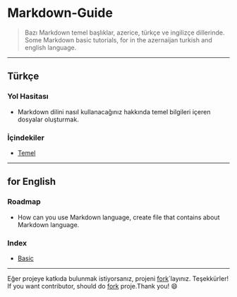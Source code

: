 Markdown-Guide
==============
> Bazı Markdown temel başlıklar, azerice, türkçe ve ingilizçe dillerinde.
> Some Markdown basic tutorials, for in the azernaijan turkish and english language.

--------------

## Türkçe


### Yol Hasitası

* Markdown dilini nasıl kullanacağınız hakkında temel bilgileri içeren dosyalar oluşturmak.


### İçindekiler

* [Temel](https://github.com/smehemmed/Markdown-Guide/blob/master/doc/tr/Temel.md)


---------------

## for English


### Roadmap

* How can you use Markdown language, create file that contains about Markdown language.

### Index
* [Basic]()

-------------

Eğer projeye katkıda bulunmak istiyorsanız, projeni [fork](https://github.com/smehemmed/Markdown-Guide/fork)´layınız. Teşekkürler!  
If you want contributor, should do [fork](https://github.com/smehemmed/Markdown-Guide/fork) proje.Thank you! :smile: